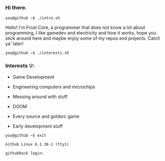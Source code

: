 ### Hi there.
```you@github ~$ ./intro.sh```

 Hello!  I'm Frost Core, a programmer that does not know a lot about programming, I like gamedev and electricity and how it works, hope you stick around here and maybe enjoy some of my repos and projects.
Catch ya' later!


```you@github ~$ ./interests.sh```
 
 
### Interests 💡: 

   - Game Development
   
   - Engineering computers and microchips
   
   - Messing around with stuff
   
   - DOOM
     
   - Every source and goldsrc game
   
   - Early development stuff


```you@github ~$ exit```

```Github Linux 6.1.38-1 (tty1)```

```githubRack login: ```
